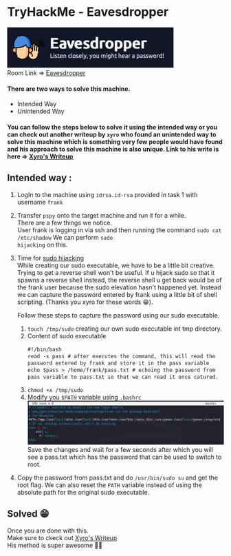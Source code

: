 # TryHackMe - Eavesdropper
![Room Logo](./img/logo.png)  
Room Link => [Eavesdropper](https://tryhackme.com/room/eavesdropper)  
#### There are two ways to solve this machine.
- Intended Way  
- Unintended Way  

#### You can follow the steps below to solve it using the intended way or you can check out another writeup by `xyro` who found an unintended way to solve this machine which is something very few people would have found and his approach to solve this machine is also unique. Link to his write is here => [Xyro's Writeup](http://xyro.codes/THM/eavesdropper/writeup.html)

## Intended way :
1. LogIn to the machine using `idrsa.id-rsa` provided in task 1 with username `frank`  
2. Transfer <code>pspy</code> onto the target machine and run it for a while.  
There are a few things we notice.  
User frank is logging in via ssh and then running the command `sudo cat /etc/shadow` We can perform <code>sudo hijacking</code> on this.  
3. Time for [sudo hijacking](https://book.hacktricks.xyz/linux-hardening/privilege-escalation#sudo-hijacking)  
While creating our sudo executable, we have to be a little bit creative. Trying to get a reverse shell won't be useful. If u hijack sudo so that it spawns a reverse shell instead, the reverse shell u get back would be of the frank user because the sudo elevation hasn't happened yet. Instead we can capture the password entered by frank using a little bit of shell scripting. (Thanks you xyro for these words 😁).  

    Follow these steps to capture the password using our sudo executable.  
    1. `touch /tmp/sudo` creating our own sudo executable int tmp directory.  
    2. Content of sudo executable  
        ```
        #!/bin/bash  
        read -s pass # after executes the command, this will read the password entered by frank and store it in the pass variable  
        echo $pass > /home/frank/pass.txt # echoing the password from pass variable to pass.txt so that we can read it once catured.
        ```
    3. `chmod +x /tmp/sudo`  
    4. Modify you `$PATH` variable using `.bashrc`  
    ![bashrc](./img/bashrc.png)  
    Save the changes and wait for a few seconds after which you will see a pass.txt which has the password
    that can be used to switch to root.  
4. Copy the password from pass.txt and do `/usr/bin/sudo su` and get the root flag. We can also reset the `PATH` variable instead of using the absolute path for the original sudo executable.

## Solved 😁
Once you are done with this.  
Make sure to ckeck out [Xyro's Writeup](http://xyro.codes/THM/eavesdropper/writeup.html)  
His method is super awesome 👍🏻
